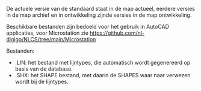 De actuele versie van de standaard staat in de map actueel, eerdere versies in de map archief en in ontwikkeling zijnde versies in de map ontwikkeling. 

Beschikbare bestanden zijn bedoeld voor het gebruik in AutoCAD applicaties, voor Microstation zie https://github.com/nl-digigo/NLCS/tree/main/Microstation

Bestanden:
* .LIN: het bestand met lijntypes, die automatisch wordt gegenereerd op basis van de database. 
* .SHX: het SHAPE bestand, met daarin de SHAPES waar naar verwezen wordt bij de lijntypes. 

